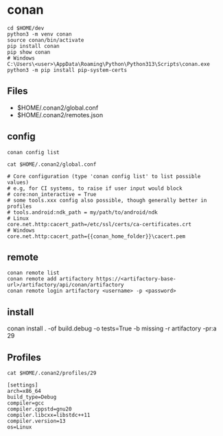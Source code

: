 # conan

```
cd $HOME/dev
python3 -m venv conan
source conan/bin/activate
pip install conan
pip show conan
# Windows
C:\Users\<user>\AppData\Roaming\Python\Python313\Scripts\conan.exe
python3 -m pip install pip-system-certs
```

## Files

- $HOME/.conan2/global.conf
- $HOME/.conan2/remotes.json

## config
```
conan config list
```

```
cat $HOME/.conan2/global.conf

# Core configuration (type 'conan config list' to list possible values)
# e.g, for CI systems, to raise if user input would block
# core:non_interactive = True
# some tools.xxx config also possible, though generally better in profiles
# tools.android:ndk_path = my/path/to/android/ndk
# Linux
core.net.http:cacert_path=/etc/ssl/certs/ca-certificates.crt
# Windows
core.net.http:cacert_path={{conan_home_folder}}\cacert.pem
```

## remote
```
conan remote list
conan remote add artifactory https://<artifactory-base-url>/artifactory/api/conan/artifactory
conan remote login artifactory <username> -p <password>
```

## install
conan install . -of build.debug -o tests=True -b missing -r artifactory -pr:a 29

## Profiles
```
cat $HOME/.conan2/profiles/29

[settings]
arch=x86_64
build_type=Debug
compiler=gcc
compiler.cppstd=gnu20
compiler.libcxx=libstdc++11
compiler.version=13
os=Linux
```
